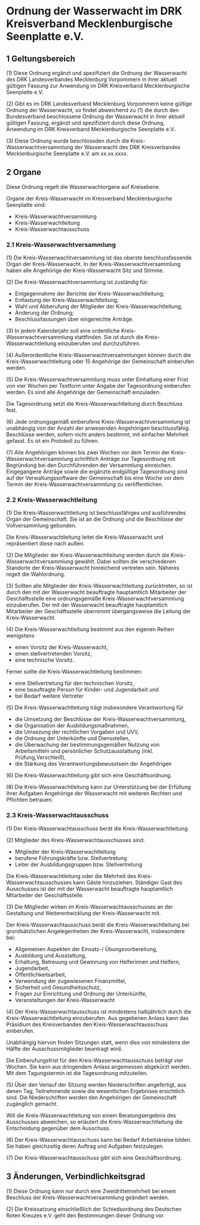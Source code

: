 Ordnung der Wasserwacht im DRK Kreisverband Mecklenburgische Seenplatte e.V.
============================================================================

## 1 Geltungsbereich

(1) Diese Ordnung ergänzt und spezifiziert die Ordnung der Wasserwacht des DRK Landesverbandes Mecklenburg Vorpommern in ihrer aktuell gültigen Fassung zur Anwendung im DRK Kreisverband Mecklenburgische Seenplatte e.V.

(2) Gibt es im DRK Landesverband Mecklenburg Vorpommern keine gültige Ordnung der Wasserwacht, so findet abweichend zu (1) die durch den Bundesverband beschlossene Ordnung der Wasserwacht in ihrer aktuell gültigen Fassung, ergänzt und spezifiziert durch diese Ordnung, Anwendung im DRK Kreisverband Mecklenburgische Seenplatte e.V..

(3) Diese Ordnung wurde beschlossden durch die Kreis-Wasserwachtversammlung der Wasserwacht des DRK Kreisverbandes Mecklenburgische Seenplatte e.V. am xx.xx.xxxx.


## 2 Organe 

Diese Ordnung regelt die Wasserwachtorgane auf Kreisebene.

Organe der Kreis-Wasserwacht im Kreisverband Mecklenburgische Seenplatte sind:

* Kreis-Wasserwachtversammlung
* Kreis-Wasserwachtleitung
* Kreis-Wasserwachtausschuss

### 2.1 Kreis-Wasserwachtversammlung

(1) Die Kreis-Wasserwachtversammlung ist das oberste beschlussfassende Organ der Kreis-Wasserwacht. In der Kreis-Wasserwachtversammlung haben alle Angehörige der Kreis-Wasserwacht Sitz und Stimme.

(2) Die Kreis-Wasserwachtversammlung ist zuständig für:

* Entgegennahme der Berichte der Kreis-Wasserwachtleitung;
* Entlastung der Kreis-Wasserwachtleitung;
* Wahl und Abberufung der Mitglieder der Kreis-Wasserwachtleitung;
* Änderung der Ordnung;
* Beschlussfassungen über eingereichte Anträge.

(3) In jedem Kalenderjahr soll eine ordentliche Kreis-Wasserwachtversammlung stattfinden. Sie ist durch die Kreis-Wasserwachtleitung einzuberufen und durchzuführen.

(4) Außerordentliche Kreis-Wasserwachtversammlungen können durch die Kreis-Wasserwachtleitung oder 15 Angehörige der Gemeinschaft einberufen werden.

(5) Die Kreis-Wasserwachtversammlung muss unter Einhaltung einer Frist von vier Wochen per Textform unter Angabe der Tagesordnung einberufen werden. Es sind alle Angehörige der Gemeinschaft einzuladen.

Die Tagesordnung setzt die Kreis-Wasserwachtleitung durch Beschluss fest.

(6) Jede ordnungsgemäß einberufene Kreis-Wasserwachtversammlung ist unabhängig von der Anzahl der anwesenden Angehörigen beschlussfähig. Beschlüsse werden, sofern nicht anders bestimmt, mit einfacher Mehrheit gefasst. Es ist ein Protokoll zu führen.

(7) Alle Angehörigen können bis zwei Wochen vor dem Termin der Kreis-Wasserwachtversammlung schriftlich Anträge zur Tagesordnung mit Begründung bei den Durchführenden der Versammlung einreichen. Eingegangene Anträge sowie die ergänzte endgültige Tagesordnung sind auf der Verwaltungssoftware der Gemeinschaft bis eine Woche vor dem Termin der Kreis-Wasserwachtversammlung zu veröffentlichen. 

### 2.2 Kreis-Wasserwachtleitung

(1) Die Kreis-Wasserwachtleitung ist beschlussfähiges und ausführendes Organ der Gemeinschaft. Sie ist an die Ordnung und die Beschlüsse der Vollversammlung gebunden.

Die Kreis-Wasserwachtleitung leitet die Kreis-Wasserwacht und repräsentiert diese nach außen.

(2) Die Mitglieder der Kreis-Wasserwachtleitung werden durch die Kreis-Wasserwachtversammlung gewählt. Dabei sollten die verschiedenen Standorte der Kreis-Wasserwacht hinreichend vertreten sein. Näheres regelt die Wahlordnung.

(3) Sollten alle Mitglieder der Kreis-Wasserwachtleitung zurücktreten, so ist durch den mit der Wasserwacht beauftragte hauptamtlich Mitarbeiter der Geschäftsstelle eine ordnungsgemäße Kreis-Wasserwachtversammlung einzuberufen. Der mit der Wasserwacht beauftragte hauptamtlich Mitarbeiter der Geschäftsstelle übernimmt übergangsweise die Leitung der Kreis-Wasserwacht.

(4) Die Kreis-Wasserwachtleitung bestimmt aus den eigenen Reihen wenigstens

* einen Vorsitz der Kreis-Wasserwacht,
* einen stellvertretenden Vorsitz,
* eine technische Vorsitz.

Ferner sollte die Kreis-Wasserwachtleitung bestimmen:

* eine Stellvertretung für den technischen Vorsitz,
* eine beauftragte Person für Kinder- und Jugendarbeit und
* bei Bedarf weitere Vertreter

(5) Die Kreis-Wasserwachtleitung trägt insbesondere Verantwortung für

* die Umsetzung der Beschlüsse der Kreis-Wasserwachtversammlung,
* die Organisation der Ausbildungsmaßnahmen,
* die Umsezung der rechtlichen Vorgaben und UVV,
* die Ordnung der Unterkünfte und Diensstellen,
* die Überwachung der bestimmungsgemäßen Nutzung von Arbeitsmitteln und persönlicher Schutzausstattung (inkl. Prüfung,Verschleiß),
* die Stärkung des Verantwortungsbewusstsein der Angehörigen

(6) Die Kreis-Wasserwachtleitung gibt sich eine Geschäftsordnung.

(8) Die Kreis-Wasserwachtleitung kann zur Unterstützung bei der Erfüllung ihrer Aufgaben Angehörige der Wasserwacht mit weiteren Rechten und Pflichten betrauen.

### 2.3 Kreis-Wasserwachtausschuss

(1) Der Kreis-Wasserwachtausschuss berät die Kreis-Wasserwachtleitung.

(2) Mitglieder des Kreis-Wasserwachtausschusses sind:

* Mitglieder der Kreis-Wasserwachtleitung
* berufene Führungskräfte bzw. Stellvertretung
* Leiter der Ausbildungsgruppen bzw. Stellvertretung

Die Kreis-Wasserwachtleitung oder die Mehrheit des Kreis-Wasserwachtausschusses kann Gäste hinzuziehen. Ständiger Gast des Ausschusses ist der mit der Wasserwacht beauftragte hauptamtlich Mitarbeiter der Geschäftsstelle.

(3) Die Mitglieder wirken im Kreis-Wasserwachtausschusses an der Gestaltung und Weiterentwicklung der Kreis-Wasserwacht mit.

Der Kreis-Wasserwachtausschuss berät die Kreis-Wasserwachtleitung bei grundsätzlichen Angelegenheiten der Kreis-Wasserwacht, insbesondere bei:

* Allgemeinen Aspekten der Einsatz-/ Übungsvorbereitung,
* Ausbildung und Ausstattung,
* Erhaltung, Betreuung und Gewinnung von Helferinnen und Helfern,
* Jugendarbeit,
* Öffentlichkeitsarbeit,
* Verwendung der zugewiesenen Finanzmittel,
* Sicherheit und Gesundheitsschutz,
* Fragen zur Einrichtung und Ordnung der Unterkünfte,
* Veranstaltungen der Kreis-Wasserwacht

(4) Der Kreis-Wasserwachtausschuss ist mindestens halbjährlich durch die Kreis-Wasserwachtleitung einzuberufen. Aus gegebenen Anlass kann das Präsidium des Kreisverbandes den Kreis-Wasserwachtausschuss einberufen.

Unabhängig hiervon finden Sitzungen statt, wenn dies von mindestens der Hälfte der Ausschussmitglieder beantragt wird.

Die Einberufungsfrist für den Kreis-Wasserwachtausschuss beträgt vier Wochen. Sie kann aus dringendem Anlass angemessen abgekürzt werden. Mit dem Tagungstermin ist die Tagesordnung mitzuteilen.

(5) Über den Verlauf der Sitzung werden Niederschriften angefertigt, aus denen Tag, Teilnehmende sowie die wesentlichen Ergebnisse ersichtlich sind. Die Niederschriften werden den Angehörigen der Gemeinschaft zugänglich gemacht.

Will die Kreis-Wasserwachtleitung von einem Beratungsergebnis des Ausschusses abweichen, so erläutert die Kreis-Wasserwachtleitung die Entscheidung gegenüber dem Ausschuss.

(6) Der Kreis-Wasserwachtausschuss kann bei Bedarf Arbeitskreise bilden. Sie haben gleichzeitig deren Auftrag und Aufgaben festzulegen.

(7) Der Kreis-Wasserwachtausschuss gibt sich eine Geschäftsordnung.


## 3 Änderungen, Verbindlichkeitsgrad

(1) Diese Ordnung kann nur durch eine Zweidrittelmehrheit bei einem Beschluss der Kreis-Wasserwachtversammlung geändert werden.

(2) Die Kreissatzung einschließlich der Schiedsordnung des Deutschen Roten Kreuzes e.V. geht den Bestimmungen dieser Ordnung vor.

